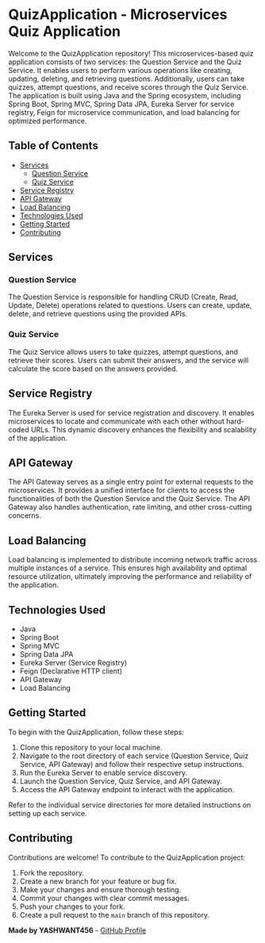 # QuizApplication - Microservices Quiz Application

Welcome to the QuizApplication repository! This microservices-based quiz application consists of two services: the Question Service and the Quiz Service. It enables users to perform various operations like creating, updating, deleting, and retrieving questions. Additionally, users can take quizzes, attempt questions, and receive scores through the Quiz Service. The application is built using Java and the Spring ecosystem, including Spring Boot, Spring MVC, Spring Data JPA, Eureka Server for service registry, Feign for microservice communication, and load balancing for optimized performance.



## Table of Contents

- [Services](#services)
  - [Question Service](#question-service)
  - [Quiz Service](#quiz-service)
- [Service Registry](#service-registry)
- [API Gateway](#api-gateway)
- [Load Balancing](#load-balancing)
- [Technologies Used](#technologies-used)
- [Getting Started](#getting-started)
- [Contributing](#contributing)


## Services

### Question Service

The Question Service is responsible for handling CRUD (Create, Read, Update, Delete) operations related to questions. Users can create, update, delete, and retrieve questions using the provided APIs.

### Quiz Service

The Quiz Service allows users to take quizzes, attempt questions, and retrieve their scores. Users can submit their answers, and the service will calculate the score based on the answers provided.

## Service Registry

The Eureka Server is used for service registration and discovery. It enables microservices to locate and communicate with each other without hard-coded URLs. This dynamic discovery enhances the flexibility and scalability of the application.

## API Gateway

The API Gateway serves as a single entry point for external requests to the microservices. It provides a unified interface for clients to access the functionalities of both the Question Service and the Quiz Service. The API Gateway also handles authentication, rate limiting, and other cross-cutting concerns.

## Load Balancing

Load balancing is implemented to distribute incoming network traffic across multiple instances of a service. This ensures high availability and optimal resource utilization, ultimately improving the performance and reliability of the application.

## Technologies Used

- Java
- Spring Boot
- Spring MVC
- Spring Data JPA
- Eureka Server (Service Registry)
- Feign (Declarative HTTP client)
- API Gateway
- Load Balancing

## Getting Started

To begin with the QuizApplication, follow these steps:

1. Clone this repository to your local machine.
2. Navigate to the root directory of each service (Question Service, Quiz Service, API Gateway) and follow their respective setup instructions.
3. Run the Eureka Server to enable service discovery.
4. Launch the Question Service, Quiz Service, and API Gateway.
5. Access the API Gateway endpoint to interact with the application.

Refer to the individual service directories for more detailed instructions on setting up each service.

## Contributing

Contributions are welcome! To contribute to the QuizApplication project:

1. Fork the repository.
2. Create a new branch for your feature or bug fix.
3. Make your changes and ensure thorough testing.
4. Commit your changes with clear commit messages.
5. Push your changes to your fork.
6. Create a pull request to the `main` branch of this repository.

**Made by YASHWANT456** - [GitHub Profile](https://github.com/YASHWANT456)

